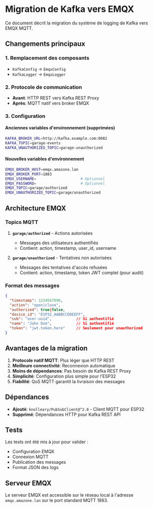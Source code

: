 # Migration de Kafka vers EMQX

Ce document décrit la migration du système de logging de Kafka vers EMQX MQTT.

## Changements principaux

### 1. Remplacement des composants

- `KafkaConfig` → `EmqxConfig`
- `KafkaLogger` → `EmqxLogger`

### 2. Protocole de communication

- **Avant**: HTTP REST vers Kafka REST Proxy
- **Après**: MQTT natif vers broker EMQX

### 3. Configuration

#### Anciennes variables d'environnement (supprimées)

```bash
KAFKA_BROKER_URL=http://kafka.example.com:8082
KAFKA_TOPIC=garage-events
KAFKA_UNAUTHORIZED_TOPIC=garage-unauthorized
```

#### Nouvelles variables d'environnement

```bash
EMQX_BROKER_HOST=emqx.amazone.lan
EMQX_BROKER_PORT=1883
EMQX_USERNAME=                    # Optionnel
EMQX_PASSWORD=                    # Optionnel
EMQX_TOPIC=garage/authorized
EMQX_UNAUTHORIZED_TOPIC=garage/unauthorized
```

## Architecture EMQX

### Topics MQTT

1. **`garage/authorized`** - Actions autorisées
   - Messages des utilisateurs authentifiés
   - Contient: action, timestamp, user_id, username

2. **`garage/unauthorized`** - Tentatives non autorisées
   - Messages des tentatives d'accès refusées
   - Contient: action, timestamp, token JWT complet (pour audit)

### Format des messages

```json
{
  "timestamp": 1234567890,
  "action": "open|close",
  "authorized": true|false,
  "device_id": "ESP32_AABBCCDDEEFF",
  "sub": "user-uuid",           // Si authentifié
  "name": "John Doe",           // Si authentifié
  "token": "jwt.token.here"     // Seulement pour unauthorized
}
```

## Avantages de la migration

1. **Protocole natif MQTT**: Plus léger que HTTP REST
2. **Meilleure connectivité**: Reconnexion automatique
3. **Moins de dépendances**: Pas besoin de Kafka REST Proxy
4. **Simplicité**: Configuration plus simple pour l'ESP32
5. **Fiabilité**: QoS MQTT garantit la livraison des messages

## Dépendances

- **Ajouté**: `knolleary/PubSubClient@^2.8` - Client MQTT pour ESP32
- **Supprimé**: Dépendances HTTP pour Kafka REST API

## Tests

Les tests ont été mis à jour pour valider :

- Configuration EMQX
- Connexion MQTT
- Publication des messages
- Format JSON des logs

## Serveur EMQX

Le serveur EMQX est accessible sur le réseau local à l'adresse `emqx.amazone.lan` sur le port standard MQTT 1883.
